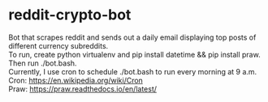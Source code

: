 # reddit-crypto-bot
Bot that scrapes reddit and sends out a daily email displaying top posts of different currency subreddits. </br>
To run, create python virtualenv and pip install datetime && pip install praw. Then run ./bot.bash. </br>
Currently, I use cron to schedule ./bot.bash to run every morning at 9 a.m. </br>
Cron: https://en.wikipedia.org/wiki/Cron</br>
Praw: https://praw.readthedocs.io/en/latest/
